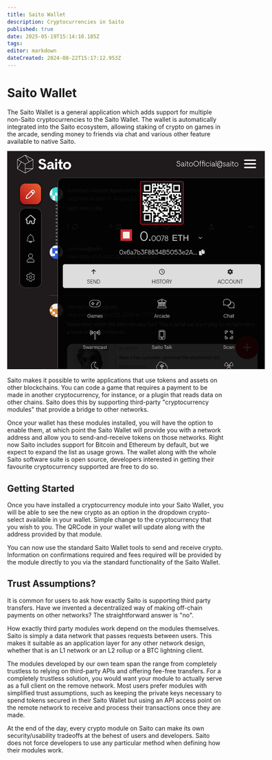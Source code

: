 ```yaml
---
title: Saito Wallet
description: Cryptocurrencies in Saito
published: true
date: 2025-05-19T15:14:10.185Z
tags: 
editor: markdown
dateCreated: 2024-08-22T15:17:12.953Z
---
```


# Saito Wallet

The Saito Wallet is a general application which adds support for multiple non-Saito cryptocurrencies to the Saito Wallet. The wallet is automatically integrated into the Saito ecosystem, allowing staking of crypto on games in the arcade, sending money to friends via chat and various other feature available to native Saito.

<img src="/wallet.png" style="max-width: 600px;">

Saito makes it possible to write applications that use tokens and assets on other blockchains. You can code a game that requires a payment to be made in another cryptocurrency, for instance, or a plugin that reads data on other chains. Saito does this by supporting third-party "cryptocurrency modules" that provide a bridge to other networks.

Once your wallet has these modules installed, you will have the option to enable them, at which point the Saito Wallet will provide you with a network address and allow you to send-and-receive tokens on those networks. Right now Saito includes support for Bitcoin and Ethereum by default, but we expect to expand the list as usage grows. The wallet along with the whole Saito software suite is open source, developers interested in getting their favourite cryptocurrency supported are free to do so.

## Getting Started

Once you have installed a cryptocurrency module into your Saito Wallet, you will be able to see the new crypto as an option in the dropdown crypto-select available in your wallet. Simple change to the cryptocurrency that you wish to you. The QRCode in your wallet will update along with the address provided by that module.

You can now use the standard Saito Wallet tools to send and receive crypto. Information on confirmations required and fees required will be provided by the module directly to you via the standard functionality of the Saito Wallet.

## Trust Assumptions?

It is common for users to ask how exactly Saito is supporting third party transfers. Have we invented a decentralized way of making off-chain payments on other networks? The straightforward answer is "no".

How exactly third party modules work depend on the modules themselves. Saito is simply a data network that passes requests between users. This makes it suitable as an application layer for any other network design, whether that is an L1 network or an L2 rollup or a BTC lightning client.

The modules developed by our own team span the range from completely trustless to relying on third-party APIs and offering fee-free transfers. For a completely trustless solution, you would want your module to actually serve as a full client on the remove network. Most users prefer modules with simplified trust assumptions, such as keeping the private keys necessary to spend tokens secured in their Saito Wallet but using an API access point on the remote network to receive and process their transactions once they are made.

At the end of the day, every crypto module on Saito can make its own security/usability tradeoffs at the behest of users and developers. Saito does not force developers to use any particular method when defining how their modules work.